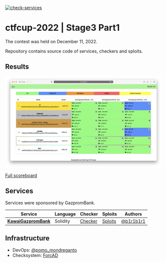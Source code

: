 [![check-services](https://github.com/C4T-BuT-S4D/ctfcup-2022-stage3-part1/actions/workflows/check-services.yml/badge.svg)](https://github.com/C4T-BuT-S4D/ctfcup-2022-stage3-part1/actions/workflows/check-services.yml)

# ctfcup-2022 | Stage3 Part1

The contest was held on December 11, 2022.

Repository contains source code of services, checkers and sploits.

## Results

![Top](scoreboard/top.png)

[Full scoreboard](scoreboard/full.png)


## Services

Services were sponsored by GazpromBank.

| Service | Language | Checker | Sploits | Authors |
|---------|----------|---------|---------|---------|
| **[KawaiGazpromBank](services/kawaigazprombank/)** | Solidity | [Checker](checkers/) | [Sploits](sploits/kawaigazprombank/) | [@b1r1b1r1](https://github.com/b1r1b1r1) |


## Infrastructure

- DevOps: [@pomo_mondreganto](https://github.com/pomo-mondreganto)
- Checksystem: [ForcAD](https://github.com/pomo-mondreganto/ForcAD)
